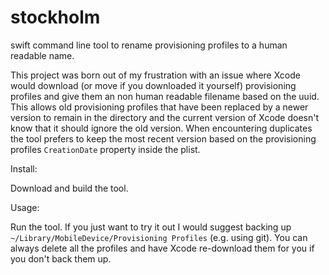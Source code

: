 # stockholm
swift command line tool to rename provisioning profiles to a human readable name.

This project was born out of my frustration with an issue where Xcode would download (or move if you downloaded it yourself) provisioning profiles and give them an non human readable filename based on the uuid.
This allows old provisioning profiles that have been replaced by a newer version to remain in the directory and the current version of Xcode doesn't know that it should ignore the old version. When encountering duplicates the tool prefers to keep the most recent version based on the provisioning profiles `CreationDate` property inside the plist.

Install:

Download and build the tool.

Usage:

Run the tool.  If you just want to try it out I would suggest backing up `~/Library/MobileDevice/Provisioning Profiles` (e.g. using git). You can always delete all the profiles and have Xcode re-download them for you if you don't back them up.
